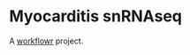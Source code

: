 # Myocarditis snRNAseq

A [workflowr][] project.

[workflowr]: https://github.com/workflowr/workflowr
